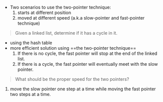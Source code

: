 - Two scenarios to use the two-pointer technique:
  1. starts at different position
  2. moved at different speed (a.k.a slow-pointer and fast-pointer technique)
> Given a linked list, determine if it has a cycle in it.
- using the hash table
- more efficient solution using ==the two-pointer technique==  
  1. If there is no cycle, the fast pointer will stop at the end of the linked list.
  2. If there is a cycle, the fast pointer will eventually meet with the slow pointer.
> What should be the proper speed for the two pointers?
  1. move the slow pointer one step at a time while moving the fast pointer two steps at a time.